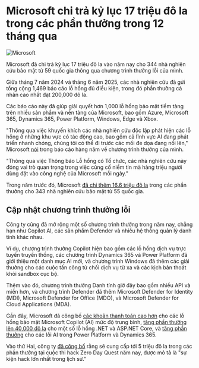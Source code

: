# Microsoft chi trả kỷ lục 17 triệu đô la trong các phần thưởng trong 12 tháng qua

![Microsoft](https://www.bleepstatic.com/content/hl-images/2025/08/06/Microsoft.jpg)

Microsoft đã chi trả kỷ lục 17 triệu đô la vào năm nay cho 344 nhà nghiên cứu bảo mật từ 59 quốc gia thông qua chương trình thưởng lỗi của mình.

Giữa tháng 7 năm 2024 và tháng 6 năm 2025, các nhà nghiên cứu đã gửi tổng cộng 1,469 báo cáo lỗ hổng đủ điều kiện, trong đó phần thưởng cá nhân cao nhất đạt 200,000 đô la.

Các báo cáo này đã giúp giải quyết hơn 1,000 lỗ hổng bảo mật tiềm tàng trên nhiều sản phẩm và nền tảng của Microsoft, bao gồm Azure, Microsoft 365, Dynamics 365, Power Platform, Windows, Edge và Xbox.

"Thông qua việc khuyến khích các nhà nghiên cứu độc lập phát hiện các lỗ hổng ở những khu vực có tác động cao, bao gồm cả lĩnh vực AI đang phát triển nhanh chóng, chúng tôi có thể đi trước các mối đe dọa đang nổi lên," Microsoft [nói](https://msrc.microsoft.com/blog/2025/08/microsoft-bounty-program-year-in-review-17-million-in-rewards/) trong báo cáo hàng năm về chương trình thưởng của mình.

"Thông qua việc Thông báo Lỗ hổng có Tổ chức, các nhà nghiên cứu này đóng vai trò quan trọng trong việc củng cố niềm tin mà hàng triệu người dùng đặt vào công nghệ của Microsoft mỗi ngày."

Trong năm trước đó, Microsoft [đã chi thêm 16.6 triệu đô la](https://msrc.microsoft.com/blog/2024/08/microsoft-bounty-program-year-in-review-16.6m-in-rewards/) trong các phần thưởng cho 343 nhà nghiên cứu bảo mật từ 55 quốc gia.

## Cập nhật chương trình thưởng lỗi

Công ty cũng đã mở rộng một số chương trình thưởng trong năm nay, chẳng hạn như Copilot AI, các sản phẩm Defender và nhiều hệ thống quản lý danh tính khác nhau.

Ví dụ, chương trình thưởng Copilot hiện bao gồm các lỗ hổng dịch vụ trực tuyến truyền thống, các chương trình Dynamics 365 và Power Platform đã giới thiệu một danh mục AI mới, và chương trình Windows đã thêm các giải thưởng cho các cuộc tấn công từ chối dịch vụ từ xa và các kịch bản thoát khỏi sandbox cục bộ.

Thêm vào đó, chương trình thưởng Danh tính giờ đây bao gồm nhiều API và miền hơn, và chương trình Defender đã thêm Microsoft Defender for Identity (MDI), Microsoft Defender for Office (MDO), và Microsoft Defender for Cloud Applications (MDA).

Gần đây, Microsoft đã công bố [các khoản thanh toán cao hơn](https://www.bleepingcomputer.com/news/microsoft/microsoft-raises-rewards-for-copilot-ai-bug-bounty-program/) cho các lỗ hổng bảo mật Microsoft Copilot (AI) mức độ trung bình, [tăng phần thưởng lên 40,000 đô la](https://www.bleepingcomputer.com/news/microsoft/microsoft-now-pays-up-to-40-000-for-some-net-vulnerabilities/) cho một số lỗ hổng .NET và ASP.NET Core, và [tăng phần thưởng](https://www.bleepingcomputer.com/news/microsoft/microsoft-now-pays-up-to-30-000-for-some-ai-vulnerabilities/) cho các lỗi AI trong Power Platform và Dynamics 365.

Vào thứ Hai, công ty [đã công bố](https://www.bleepingcomputer.com/news/microsoft/microsoft-announces-5-million-prize-pool-for-zero-day-quest-hacking-contest/) rằng sẽ cung cấp tới 5 triệu đô la trong các phần thưởng tại cuộc thi hack Zero Day Quest năm nay, được mô tả là "sự kiện hack lớn nhất trong lịch sử."